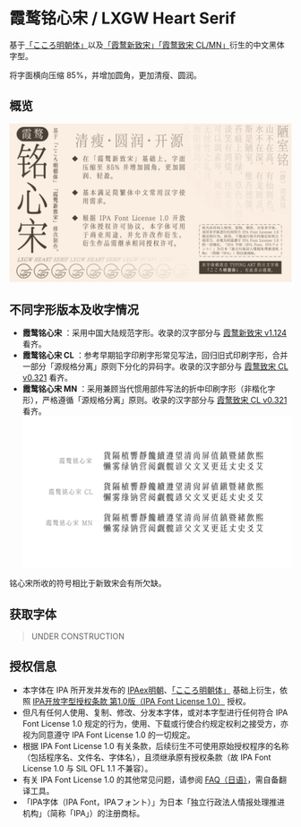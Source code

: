 # 霞鹜铭心宋 / LXGW Heart Serif
基于[「こころ明朝体」](https://typingart.net/?p=46)以及[「霞鹜新致宋」](https://github.com/lxgw/LxgwNeoZhiSong)[「霞鹜致宋 CL/MN」](https://github.com/lxgw/LxgwZhiSong)衍生的中文黑体字型。

将字面横向压缩 85%，并增加圆角，更加清瘦、圆润。

## 概览
![](documentation/heart-1.png)

## 不同字形版本及收字情况
- **霞鹜铭心宋** ：采用中国大陆规范字形。收录的汉字部分与 [霞鹜新致宋 v1.124](https://github.com/lxgw/LxgwNeoZhiSong/releases/tag/v1.124) 看齐。
- **霞鹜铭心宋 CL** ：参考早期铅字印刷字形常见写法，回归旧式印刷字形，合并一部分「源规格分离」原则下分化的异码字。收录的汉字部分与 [霞鹜致宋 CL v0.321](https://github.com/lxgw/LxgwZhiSong/releases/tag/v0.321) 看齐。
- **霞鹜铭心宋 MN** ：采用兼顾当代惯用部件写法的折中印刷字形（非楷化字形），严格遵循「源规格分离」原则。收录的汉字部分与 [霞鹜致宋 CL v0.321](https://github.com/lxgw/LxgwZhiSong/releases/tag/v0.321) 看齐。
![](documentation/heart-2.png)

铭心宋所收的符号相比于新致宋会有所欠缺。
## 获取字体
> UNDER CONSTRUCTION
## 授权信息
- 本字体在 IPA 所开发并发布的 [IPAex明朝](https://moji.or.jp/ipafont)、[「こころ明朝体」](https://typingart.net/?p=46) 基础上衍生，依照 [IPA开放字型授权条款 第1.0版（IPA Font License 1.0）](https://opensource.org/licenses/IPA/) 授权。
- 但凡有任何人使用、复制、修改、分发本字体，或对本字型进行任何符合 IPA Font License 1.0 规定的行为，使用、下载或行使合约规定权利之接受方，亦视为同意遵守 IPA Font License 1.0 的一切规定。
- 根据 IPA Font License 1.0 有关条款，后续衍生不可使用原始授权程序的名称（包括程序名、文件名、字体名），且须继承原有授权条款（故 IPA Font License 1.0 与 SIL OFL 1.1 不兼容）。
- 有关 IPA Font License 1.0 的其他常见问题，请参阅 [FAQ（日语）](https://moji.or.jp/ipafont/faq/)，需自备翻译工具。
- 「IPA字体（IPA Font，IPAフォント）」为日本「独立行政法人情报处理推进机构」（简称「IPA」）的注册商标。
